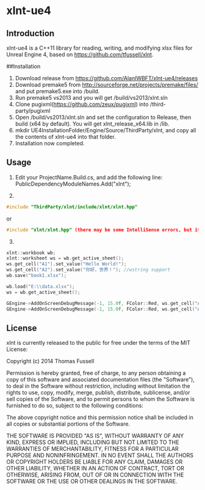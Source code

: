 xlnt-ue4
====

## Introduction
xlnt-ue4 is a C++11 library for reading, writing, and modifying xlsx files for Unreal Engine 4, based on https://github.com/tfussell/xlnt.

##Installation
1. Download release from https://github.com/AlanIWBFT/xlnt-ue4/releases
2. Download premake5 from http://sourceforge.net/projects/premake/files/ and put premake5.exe into /build.
4. Run
      premake5 vs2013
   and you will get /build/vs2013/xlnt.sln
5. Clone pugixml(https://github.com/zeux/pugixml) into /third-party/pugixml
6. Open /build/vs2013/xlnt.sln and set the configuration to Release, then build (x64 by default). You will get xlnt_release_x64.lib in /lib.
7. mkdir UE4InstallationFolder/Engine/Source/ThirdParty/xlnt, and copy all the contents of xlnt-ue4 into that folder.
8. Installation now completed.

## Usage
1. Edit your ProjectName.Build.cs, and add the following line:
   PublicDependencyModuleNames.Add("xlnt");

2.
```c++
#include "ThirdParty/xlnt/include/xlnt/xlnt.hpp"
```
or
```c++
#include "xlnt/xlnt.hpp" (there may be some IntelliSense errors, but it doesn't matter)
```

3.
```c++
xlnt::workbook wb;
xlnt::worksheet ws = wb.get_active_sheet();
ws.get_cell("A1").set_value("Hello World!");
ws.get_cell("A2").set_value("你好，世界！"); //wstring support
wb.save("book1.xlsx");

wb.load("E:\\data.xlsx");
ws = wb.get_active_sheet();

GEngine->AddOnScreenDebugMessage(-1, 15.0f, FColor::Red, ws.get_cell("A1").get_value().to_wstring().c_str());
GEngine->AddOnScreenDebugMessage(-1, 15.0f, FColor::Red, ws.get_cell("A2").get_value().to_wstring().c_str());
```

## License
xlnt is currently released to the public for free under the terms of the MIT License:

Copyright (c) 2014 Thomas Fussell

Permission is hereby granted, free of charge, to any person obtaining a copy
of this software and associated documentation files (the "Software"), to deal
in the Software without restriction, including without limitation the rights
to use, copy, modify, merge, publish, distribute, sublicense, and/or sell
copies of the Software, and to permit persons to whom the Software is
furnished to do so, subject to the following conditions:

The above copyright notice and this permission notice shall be included in
all copies or substantial portions of the Software.

THE SOFTWARE IS PROVIDED "AS IS", WITHOUT WARRANTY OF ANY KIND, EXPRESS OR
IMPLIED, INCLUDING BUT NOT LIMITED TO THE WARRANTIES OF MERCHANTABILITY,
FITNESS FOR A PARTICULAR PURPOSE AND NONINFRINGEMENT. IN NO EVENT SHALL THE
AUTHORS OR COPYRIGHT HOLDERS BE LIABLE FOR ANY CLAIM, DAMAGES OR OTHER
LIABILITY, WHETHER IN AN ACTION OF CONTRACT, TORT OR OTHERWISE, ARISING FROM,
OUT OF OR IN CONNECTION WITH THE SOFTWARE OR THE USE OR OTHER DEALINGS IN
THE SOFTWARE.
